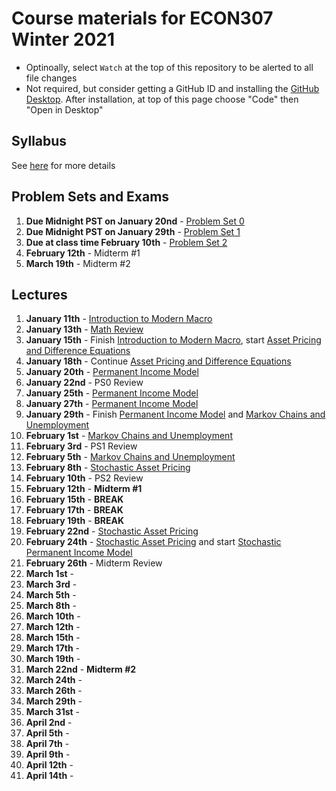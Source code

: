 # Course materials for ECON307 Winter 2021
- Optinoally, select `Watch` at the top of this repository to be alerted to all file changes
- Not required, but consider getting a GitHub ID and installing the [GitHub Desktop](https://desktop.github.com/).  After installation, at top of this page choose "Code" then "Open in Desktop"

## Syllabus
See [here](syllabus.md) for more details

## Problem Sets and Exams
1. **Due Midnight PST on January 20nd** - [Problem Set 0](/problem_sets/problem_set_0.pdf)
2. **Due Midnight PST on January 29th** - [Problem Set 1](/problem_sets/problem_set_1.pdf)
3. **Due at class time February 10th** - [Problem Set 2](/problem_sets/problem_set_2.pdf)
4. **February 12th** - Midterm #1
5. **March 19th** - Midterm #2

## Lectures
1. **January 11th** - [Introduction to Modern Macro](/lecture_notes/intro_to_modern_macro.pdf)
2. **January 13th** - [Math Review](/lecture_notes/math_review.pdf)
3. **January 15th** - Finish [Introduction to Modern Macro](/lecture_notes/intro_to_modern_macro.pdf), start [Asset Pricing and Difference Equations](/lecture_notes/asset_pricing_difference_equations.pdf)
4. **January 18th** - Continue [Asset Pricing and Difference Equations](/lecture_notes/asset_pricing_difference_equations.pdf)
5. **January 20th** - [Permanent Income Model](/lecture_notes/permanent_income.pdf)
6. **January 22nd** - PS0 Review
7. **January 25th** - [Permanent Income Model](/lecture_notes/permanent_income.pdf)
8. **January 27th** - [Permanent Income Model](/lecture_notes/permanent_income.pdf)
9. **January 29th** - Finish [Permanent Income Model](/lecture_notes/permanent_income.pdf) and [Markov Chains and Unemployment](/lecture_notes/markov_chains_unemployment.pdf)
10. **February 1st** - [Markov Chains and Unemployment](/lecture_notes/markov_chains_unemployment.pdf)
11. **February 3rd** - PS1 Review
12. **February 5th** - [Markov Chains and Unemployment](/lecture_notes/markov_chains_unemployment.pdf)
13. **February 8th** - [Stochastic Asset Pricing](/lecture_notes/stochastic_asset_pricing.pdf)
14. **February 10th** - PS2 Review
15. **February 12th** - **Midterm #1**
16. **February 15th** - **BREAK**
17. **February 17th** - **BREAK**
18. **February 19th** - **BREAK**
19. **February 22nd** - [Stochastic Asset Pricing](/lecture_notes/stochastic_asset_pricing.pdf)
20. **February 24th** - [Stochastic Asset Pricing](/lecture_notes/stochastic_asset_pricing.pdf) and start [Stochastic Permanent Income Model](/lecture_notes/permanent_income.pdf)
21. **February 26th** - Midterm Review
22. **March 1st** - 
23. **March 3rd** - 
24. **March 5th** - 
25. **March 8th** - 
26. **March 10th** - 
27. **March 12th** - 
28. **March 15th** - 
29. **March 17th** - 
30. **March 19th** - 
31. **March 22nd** - **Midterm #2**
32. **March 24th** - 
33. **March 26th** - 
34. **March 29th** -
35. **March 31st** - 
36. **April 2nd** - 
37. **April 5th** - 
38. **April 7th** - 
39. **April 9th** - 
40. **April 12th** - 
41. **April 14th** - 


<!--
5. **January 13th** -  [Math Review](/lecture_notes/math_review.pdf)
6. **January 15th** - Snow Day!
7. **January 17th** - [Permanent Income Model](/lecture_notes/permanent_income.pdf)
8. **January 20th** - [Permanent Income Model](/lecture_notes/permanent_income.pdf)
9. **January 22nd** - [Problem Set 0](/problem_sets/problem_set_0.pdf) and [Problem Set 1](/problem_sets/problem_set_1.pdf) review
10. **January 24nd** - More on consumption smoothing
11. **January 27th** - [Markov Chains and Unemployment](/lecture_notes/markov_chains_unemployment.pdf)
12. **January 29th** - [Markov Chains and Unemployment](/lecture_notes/markov_chains_unemployment.pdf)
13. **January 31st** - [Stochastic Asset Pricing](/lecture_notes/stochastic_asset_pricing.pdf)
14. **February 3rd** - [Stochastic Asset Pricing](/lecture_notes/stochastic_asset_pricing.pdf)
15. **February 5th** - [Stochastic Permanent Income](/lecture_notes/stochastic_permanent_income.pdf)
16. **February 7th** - PS2 Review
17. **February 10th** - [Stochastic Permanent Income](/lecture_notes/stochastic_permanent_income.pdf)
18. **February 12th** - PS3/Midterm review
19. **February 14th** - Midterm exam
20. **February 17th/19th/21st** - SPRING BREAK
21. **February 24th** - [Incomplete Markets](/lecture_notes/no_borrowing_dynamic_programming.pdf)
22. **February 26th** - [Incomplete Markets](/lecture_notes/no_borrowing_dynamic_programming.pdf)
23. **February 28th** -[Search](/lecture_notes/search.pdf)
24. **March 2nd** - [General Equilibrium](/lecture_notes/general_equilibrium.pdf)
25. **March 4th** - [General Equilibrium](/lecture_notes/general_equilibrium.pdf)
26. **March 6th** -  [General Equilibrium](/lecture_notes/general_equilibrium.pdf)
27. **March 9th** - PS4 Review
28. **March 11th** -  [Interest Rates](/lecture_notes/interest_rates.pdf)
29. **March 13th** -  [Interest Rates](/lecture_notes/interest_rates.pdf)
30. **March 16th** - [Stochastic Interest Rates](/lecture_notes/stochastic_interest_rates.pdf)
31. **March 18th** - [Growth](/lecture_notes/growth.pdf)
32. **March 20th** - [Growth](/lecture_notes/growth.pdf)
33. **March 23th** - PS4
34. **March 25th** - PS4
35. **March 27th** - PS4/PS5
36. **March 30th** - [Growth](/lecture_notes/growth.pdf)
37. **April 1st** - [Growth and Fiscal Policy](/lecture_notes/growth_fiscal_policy.pdf)
38. **April 3rd** -  [Growth and Fiscal Policy](/lecture_notes/growth_fiscal_policy.pdf)
39. **April 6th** -  [Growth and Fiscal Policy](/lecture_notes/growth_fiscal_policy.pdf)
40. **April 8th** - Final take home assignment assigned after class, review session




1. **January 2nd** -  [Introduction to Modern Macro](/lecture_notes/intro_to_modern_macro.pdf)
2. **January 4th** - [Math Review](/lecture_notes/math_review.pdf)
3. **January 7th** - [Asset Pricing and Difference Equations](/lecture_notes/asset_pricing_difference_equations.pdf)
3. **January 9th** - [Asset Pricing and Difference Equations](/lecture_notes/asset_pricing_difference_equations.pdf)
3. **January 11th** - [Asset Pricing and Difference Equations](/lecture_notes/asset_pricing_difference_equations.pdf) and [Permanent Income Model](/lecture_notes/permanent_income.pdf)
4. **January 14th** - [Permanent Income Model](/lecture_notes/permanent_income.pdf)
5. **January 16th** - [Permanent Income Model](/lecture_notes/permanent_income.pdf)
6. **January 18th** -  Review [Problem Set 1](/problem_sets/problem_set_1.pdf) solutions
7. **January 21st** - Finish review of Problem Set and Examples in [Permanent Income Model](/lecture_notes/permanent_income.pdf)
8. **January 23rd** - [Markov Chains and Unemployment](/lecture_notes/markov_chains_unemployment.pdf)
9. **January 25th** - [Markov Chains and Unemployment](/lecture_notes/markov_chains_unemployment.pdf)
10. **January 28th** - [Stochastic Asset Pricing](/lecture_notes/stochastic_asset_pricing.pdf)
11. **January 30th** - Review of PS2
12. **February 1st** - [Stochastic Asset Pricing](/lecture_notes/stochastic_asset_pricing.pdf)
13. **February 4th** - [Stochastic Asset Pricing](/lecture_notes/stochastic_asset_pricing.pdf) and [Stochastic Permanent Income](/lecture_notes/stochastic_permanent_income.pdf)
14. **February 6th** - [Stochastic Permanent Income](/lecture_notes/stochastic_permanent_income.pdf)
15. **February 8th** - Finish [Stochastic Permanent Income](/lecture_notes/stochastic_permanent_income.pdf)
16. **February 11st** - PS3 Review
17. **February 13st** - Midterm Review Session (Review of  [Midterm Practice Problems](/problem_sets/midterm_practice_problems.pdf))
18. **February 15th** - Midterm
19. **February 18th** - Spring Break
20. **February 20th** - Spring Break
21. **February 22nd** - Spring Break
22. **February 25th** - [Rational and Adaptive Expectations](/lecture_notes/rational_adaptive_expectations.pdf) and [Additional Slides](/lecture_notes/rational_adpt_exp.pdf)
23. **February 27th** - [Incomplete Markets](/lecture_notes/no_borrowing_dynamic_programming.pdf)
24. **March 1st** - Finish [Incomplete Markets](/lecture_notes/no_borrowing_dynamic_programming.pdf) and [Search](/lecture_notes/search.pdf)
25. **March 4th** - Finish [Search](/lecture_notes/search.pdf)
26. **March 6th** - [General Equilibrium](/lecture_notes/general_equilibrium.pdf)
27. **March 8th** - [General Equilibrium](/lecture_notes/general_equilibrium.pdf)
28. **March 11th** - [General Equilibrium](/lecture_notes/general_equilibrium.pdf) and [Interest Rates](/lecture_notes/interest_rates.pdf)
29. **March 13th** - [Interest Rates](/lecture_notes/interest_rates.pdf)
30. **March 15th** - Review PS4
31. **March 18th** - Finish PS4 Review and  [Interest Rates](/lecture_notes/interest_rates.pdf)
32. **March 20th** - [Stochastic Interest Rates](/lecture_notes/stochastic_interest_rates.pdf)
33. **March 22th** - Finish [Stochastic Interest Rates](/lecture_notes/stochastic_interest_rates.pdf) and begin [Growth](/lecture_notes/growth.pdf)
34. **March 25th** - More on [Growth](/lecture_notes/growth.pdf)
35. **March 27th** - [Growth](/lecture_notes/growth.pdf) and [Growth and Fiscal Policy](/lecture_notes/growth_fiscal_policy.pdf)
36. **March 29th** - Review [Problem Set 5](/problem_sets/problem_set_5.pdf)
37. **April 1st** - [Growth and Fiscal Policy](/lecture_notes/growth_fiscal_policy.pdf)
38. **April 3rd** - [Growth and Fiscal Policy](/lecture_notes/growth_fiscal_policy.pdf) and [Problem Set 6](/problem_sets/problem_set_6.pdf)


## Problem Sets and Exams
1. **Due in Class January 11th** - [Problem Set 0](/problem_sets/problem_set_0.pdf)
2. **Due in Class January 18th** - [Problem Set 1](/problem_sets/problem_set_1.pdf)
3. **Due in Class February 1st** - [Problem Set 2](/problem_sets/problem_set_2.pdf)
4. **Due in Class February 11st** - [Problem Set 3](/problem_sets/problem_set_3.pdf)
4. **(Not handed in) February 13st** - [Midterm Practice Problems](/problem_sets/midterm_practice_problems.pdf)
5. **February 15th** - **Midterm** from 12-2pm
6. **Due in Class March 15th** - [Problem Set 4](/problem_sets/problem_set_4.pdf)
7. **Due in Class March 29th** - [Problem Set 5](/problem_sets/problem_set_5.pdf)
8. **(Not handed in) April 3rd** - [Problem Set 6](/problem_sets/problem_set_6.pdf)
8. **Final Exam April 9th 12-3pm** - [Final Practice Problems](/problem_sets/final_practice_problems.pdf)
-->
